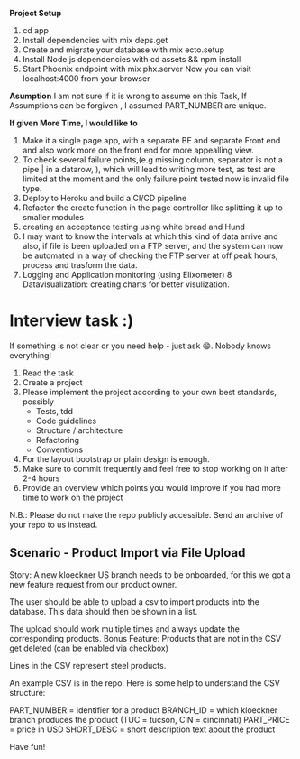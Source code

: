 **Project Setup**

1. cd app
2. Install dependencies with mix deps.get
3. Create and migrate your database with mix ecto.setup
4. Install Node.js dependencies with cd assets && npm install
5. Start Phoenix endpoint with mix phx.server
Now you can visit localhost:4000 from your browser


**Asumption**
I am not sure if it is wrong to assume on this Task,
If Assumptions can be forgiven , I assumed PART_NUMBER  are unique.

**If given More Time, I would like to**

1. Make it a single page app, with a separate BE and separate Front end and also work more on the front end for more appealling view.
2. To check several failure points,(e.g missing column, separator is not a pipe | in a datarow, ), which will lead to writing more test, as test are limited at the moment and the only failure point tested now is invalid file type.
3. Deploy to Heroku and build a CI/CD pipeline
4. Refactor the create function in the page controller like splitting it up to smaller modules
5. creating an acceptance testing using white bread and Hund
6. I may want to know the intervals at which this kind of data arrive and also, if file is been uploaded on a FTP server, and the system can now be automated in a way of checking the FTP server at off peak hours, process and trasform the data.
7. Logging and Application monitoring (using Elixometer)
8 Datavisualization: creating charts for better visulization.







Interview task :)
===============================

If something is not clear or you need help - just ask :smile:. Nobody knows everything!

1. Read the task
2. Create a project
3. Please implement the project according to your own best standards, possibly
   - Tests, tdd
   - Code guidelines
   - Structure / architecture
   - Refactoring
   - Conventions
4. For the layout bootstrap or plain design is enough.
5. Make sure to commit frequently and feel free to stop working on it after 2-4 hours
6. Provide an overview which points you would improve if you had more time to work on the project

N.B.: Please do not make the repo publicly accessible. Send an archive of your repo to us instead.

Scenario - Product Import via File Upload
---------------------------

Story: A new kloeckner US branch needs to be onboarded, for this we got a new feature request from our product owner.

The user should be able to upload a csv to import products into the database. This data should then be shown in a list.

The upload should work multiple times and always update the corresponding products.
Bonus Feature: Products that are not in the CSV get deleted (can be enabled via checkbox)

Lines in the CSV represent steel products.

An example CSV is in the repo.
Here is some help to understand the CSV structure:

PART_NUMBER = identifier for a product
BRANCH_ID = which kloeckner branch produces the product (TUC = tucson, CIN = cincinnati)
PART_PRICE = price in USD
SHORT_DESC = short description text about the product

Have fun!
